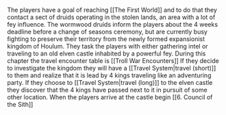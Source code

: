 The players have a goal of reaching [[The First World]] and to do that they contact a sect of druids operating in the stolen lands, an area with a lot of fey influence. The wormwood druids inform the players about the 4 weeks deadline before a change of seasons ceremony, but are currently busy fighting to preserve their territory from the newly formed expansionist kingdom of Houlum. They task the players with either gathering intel or traveling to an old elven castle inhabited by a powerful fey. 
During this chapter the travel encounter table is [[Troll War Encounters]]
If they decide to investigate the kingdom they will have a [[Travel System|travel (short)]] to them and realize that it is lead by 4 kings traveling like an adventuring party.
If they choose to [[Travel System|travel (long)]] to the elven castle they discover that the 4 kings have passed next to it in pursuit of some other location. When the players arrive at the castle begin [[6. Council of the Sith]]
